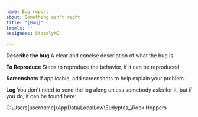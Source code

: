 ```yaml
---
name: Bug report
about: Something ain't right
title: "[Bug]"
labels: ''
assignees: StatelyMC

---
```


**Describe the bug**
A clear and concise description of what the bug is.

**To Reproduce**
Steps to reproduce the behavior, if it can be reproduced

**Screenshots**
If applicable, add screenshots to help explain your problem.

**Log**
You don't need to send the log along unless somebody asks for it, but if you do, it can be found here:

C:\Users\[username]\AppData\LocalLow\Eudyptes_\Rock Hoppers
